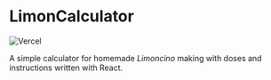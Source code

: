 # LimonCalculator

![Vercel](https://therealsujitk-vercel-badge.vercel.app/?app=limon-calculator)

A simple calculator for homemade _Limoncino_ making with doses and instructions written with React.
